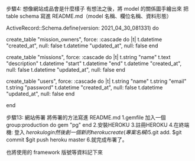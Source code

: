 步驟4: 想像網站成品會是什麼樣子
    有想法之後，將 model 的關係圖手繪出來
        把 table schema 寫進 README.md（model 名稱、欄位名稱、資料形態）
        
ActiveRecord::Schema.define(version: 2021_04_30_081331) do

  create_table "mission_owners", force: :cascade do |t|
    t.datetime "created_at", null: false
    t.datetime "updated_at", null: false
  end

  create_table "missions", force: :cascade do |t|
    t.string "name"
    t.text "description"
    t.datetime "start"
    t.datetime "end"
    t.datetime "created_at", null: false
    t.datetime "updated_at", null: false
  end

  create_table "users", force: :cascade do |t|
    t.string "name"
    t.string "email"
    t.string "password"
    t.datetime "created_at", null: false
    t.datetime "updated_at", null: false
  end

end


步驟13: 網站佈署
  將佈署的方法寫進 README.md
    1.gemfile 加入一個
      group:production do
        gem "pg"
      end
    2.安裝HEROKU
    3.註冊HEROKU
    4.在終端機: 登入 $heroku login
      然後創一個新的 heroku create (專案名稱)
    5.$git add.
      $git commit
      $git push heroku master
    6.就完成布署了。
    
    
  也將使用的 framework 版號等資料記下來
  